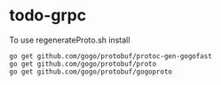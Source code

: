 # todo-grpc

To use regenerateProto.sh install
```
go get github.com/gogo/protobuf/protoc-gen-gogofast 
go get github.com/gogo/protobuf/proto
go get github.com/gogo/protobuf/gogoproto

```
